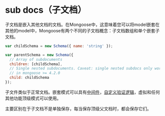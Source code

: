 # sub docs（子文档）

子文档是嵌入其他文档的文档。在Mongoose中，这意味着您可以将model嵌套在其他的model中，Mongoose有两个不同的子文档概念：子文档数组和单个嵌套子文档。

```js
var childSchema = new Schema({ name: 'string' });

var parentSchema = new Schema({
  // Array of subdocuments
  children: [childSchema],
  // Single nested subdocuments. Caveat: single nested subdocs only work
  // in mongoose >= 4.2.0
  child: childSchema
});
```

子文件类似于正常文档。嵌套模式可以具有[中间件](http://mongoosejs.com/docs/middleware.html)，[自定义验证逻辑](http://mongoosejs.com/docs/middleware.html)，虚拟和任何其他功能顶级模式可以使用。

主要区别在于子文档不是单独保存，每当保存顶级父文档时，都会保存它们。

